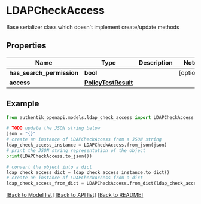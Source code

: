 # LDAPCheckAccess

Base serializer class which doesn't implement create/update methods

## Properties

Name | Type | Description | Notes
------------ | ------------- | ------------- | -------------
**has_search_permission** | **bool** |  | [optional] 
**access** | [**PolicyTestResult**](PolicyTestResult.md) |  | 

## Example

```python
from authentik_openapi.models.ldap_check_access import LDAPCheckAccess

# TODO update the JSON string below
json = "{}"
# create an instance of LDAPCheckAccess from a JSON string
ldap_check_access_instance = LDAPCheckAccess.from_json(json)
# print the JSON string representation of the object
print(LDAPCheckAccess.to_json())

# convert the object into a dict
ldap_check_access_dict = ldap_check_access_instance.to_dict()
# create an instance of LDAPCheckAccess from a dict
ldap_check_access_from_dict = LDAPCheckAccess.from_dict(ldap_check_access_dict)
```
[[Back to Model list]](../README.md#documentation-for-models) [[Back to API list]](../README.md#documentation-for-api-endpoints) [[Back to README]](../README.md)


